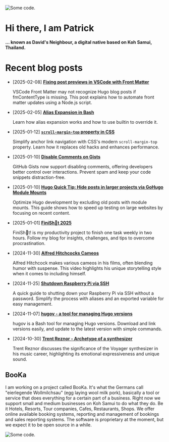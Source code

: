 ![][header1]

# Hi there, I am Patrick

**... known as David's Neighbour, a digital native based on Koh Samui, Thailand.**

# Recent blog posts
<!-- KOLLITSCH:START -->
- [2025-02-08] **[Fixing post previews in VSCode with Front Matter](https://kollitsch.dev/blog/2025/fixing-previews-in-vscode-front-matter/)**

  VSCode Front Matter may not recognize Hugo blog posts if fmContentType is missing. This post explains how to automate front matter updates using a Node.js script.
- [2025-02-05] **[Alias Expansion in Bash](https://kollitsch.dev/blog/2025/alias-expansion-in-bash/)**

  Learn how alias expansion works and how to use builtin to override it.
- [2025-01-12] **[`scroll-margin-top` property in CSS](https://kollitsch.dev/blog/2025/scroll-margin-top-property-in-css/)**

  Simplify anchor link navigation with CSS&#39;s modern `scroll-margin-top` property. Learn how it replaces old hacks and enhances performance.
- [2025-01-10] **[Disable Comments on Gists](https://kollitsch.dev/blog/2025/disable-comments-on-gists/)**

  GitHub Gists now support disabling comments, offering developers better control over interactions. Prevent spam and keep your code snippets distraction-free.
- [2025-01-10] **[Hugo Quick Tip: Hide posts in larger projects via GoHugo Module Mounts](https://kollitsch.dev/blog/2025/hide-posts-in-larger-projects-via-gohugo-module-mounts/)**

  Optimize Hugo development by excluding old posts with module mounts. This guide shows how to speed up testing on large websites by focusing on recent content.
- [2025-01-01] **[FiniSh💩t 2025](https://kollitsch.dev/blog/2025/finishit-2025/)**

  FiniSh💩t! is my productivity project to finish one task weekly in two hours. Follow my blog for insights, challenges, and tips to overcome procrastination.
- [2024-11-30] **[Alfred Hitchcocks Cameos](https://kollitsch.dev/blog/2024/alfred-hitchcocks-cameos/)**

  Alfred Hitchcock makes various cameos in his films, often blending humor with suspense. This video highlights his unique storytelling style when it comes to including himself.
- [2024-11-25] **[Shutdown Raspberry Pi via SSH](https://kollitsch.dev/blog/2024/shutdown-raspberry-pi-via-ssh/)**

  A quick guide to shutting down your Raspberry Pi via SSH without a password. Simplify the process with aliases and an exported variable for easy management.
- [2024-11-07] **[hugov - a tool for managing Hugo versions](https://kollitsch.dev/blog/2024/hugov-managing-multiple-gohugo-versions/)**

  hugov is a Bash tool for managing Hugo versions. Download and link versions easily, and update to the latest version with simple commands.
- [2024-10-30] **[Trent Reznor - Archetype of a synthesizer](https://kollitsch.dev/blog/2024/trent-reznor-archetype-of-a-synthesizer/)**

  Trent Reznor discusses the significance of the Voyager synthesizer in his music career, highlighting its emotional expressiveness and unique sound.<!-- KOLLITSCH:END -->

## BooKa

I am working on a project called BooKa. It's what the Germans call "eierlegende Wollmilchsau" (egg laying wool milk pork), basically a tool or service that does everything for a certain part of a business. Right now we support small and medium businesses on Koh Samui to do what they do. Be it Hotels, Resorts, Tour companies, Cafes, Restaurants, Shops. We offer online available booking systems, reporting and management of bookings and sales reporting systems. The software is proprietary at the moment, but we expect it to be open source in a while.

![][header3]

[header1]: https://raw.githubusercontent.com/davidsneighbour/davidsneighbour/master/static/header1.jpg "Some code."
[header3]: https://raw.githubusercontent.com/davidsneighbour/davidsneighbour/master/static/header3.jpg "Some code."

